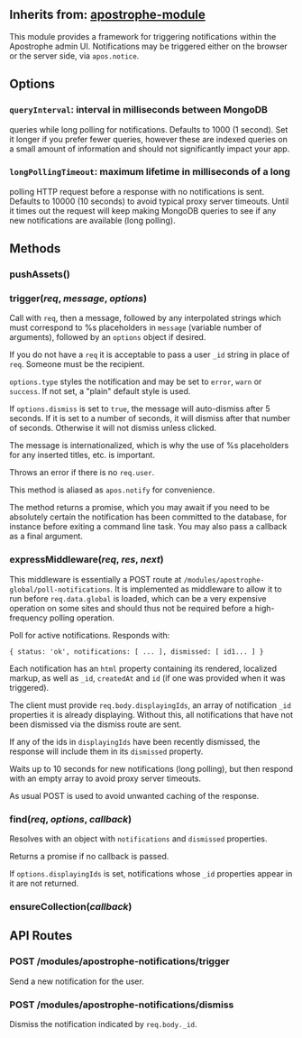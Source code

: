 ## Inherits from: [apostrophe-module](../apostrophe-module/index.html)
This module provides a framework for triggering notifications
within the Apostrophe admin UI. Notifications may be triggered
either on the browser or the server side, via `apos.notice`.

## Options

### `queryInterval`: interval in milliseconds between MongoDB
queries while long polling for notifications. Defaults to 1000
(1 second). Set it longer if you prefer fewer queries, however
these are indexed queries on a small amount of information and
should not significantly impact your app.

### `longPollingTimeout`: maximum lifetime in milliseconds of a long
polling HTTP request before a response with no notifications is sent.
Defaults to 10000 (10 seconds) to avoid typical proxy server timeouts.
Until it times out the request will keep making MongoDB queries to
see if any new notifications are available (long polling).


## Methods
### pushAssets()

### trigger(*req*, *message*, *options*)
Call with `req`, then a message, followed by any interpolated strings
which must correspond to %s placeholders in `message` (variable number
of arguments), followed by an `options` object if desired.

If you do not have a `req` it is acceptable to pass a user `_id` string
in place of `req`. Someone must be the recipient.

`options.type` styles the notification and may be set to `error`,
`warn` or `success`. If not set, a "plain" default style is used.

If `options.dismiss` is set to `true`, the message will auto-dismiss after 5 seconds.
If it is set to a number of seconds, it will dismiss after that number of seconds.
Otherwise it will not dismiss unless clicked.

The message is internationalized, which is why the use of
%s placeholders for any inserted titles, etc. is important.

Throws an error if there is no `req.user`.

This method is aliased as `apos.notify` for convenience.

The method returns a promise, which you may await if you need
to be absolutely certain the notification has been committed
to the database, for instance before exiting a command line task.
You may also pass a callback as a final argument.
### expressMiddleware(*req*, *res*, *next*)
This middleware is essentially a POST route at
`/modules/apostrophe-global/poll-notifications`. It is implemented
as middleware to allow it to run before `req.data.global` is loaded,
which can be a very expensive operation on some sites and should
thus not be required before a high-frequency polling operation.

Poll for active notifications. Responds with:

`{ status: 'ok', notifications: [ ... ], dismissed: [ id1... ] }`

Each notification has an `html` property containing
its rendered, localized markup, as well as `_id`, `createdAt`
and `id` (if one was provided when it was triggered).

The client must provide `req.body.displayingIds`,
an array of notification `_id` properties it is already displaying.
Without this, all notifications that have not been dismissed via the
dismiss route are sent.

If any of the ids in `displayingIds` have been recently dismissed,
the response will include them in its `dismissed` property.

Waits up to 10 seconds for new notifications (long polling),
but then respond with an empty array to avoid proxy server timeouts.

As usual POST is used to avoid unwanted caching of the response.
### find(*req*, *options*, *callback*)
Resolves with an object with `notifications` and `dismissed`
properties.

Returns a promise if no callback is passed.

If `options.displayingIds` is set, notifications
whose `_id` properties appear in it are not returned.
### ensureCollection(*callback*)

## API Routes
### POST /modules/apostrophe-notifications/trigger
Send a new notification for the user.
### POST /modules/apostrophe-notifications/dismiss
Dismiss the notification indicated by `req.body._id`.
